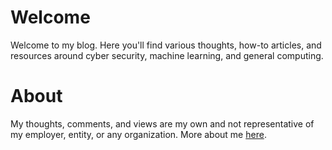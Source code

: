 # Welcome

Welcome to my blog. Here you'll find various thoughts, how-to articles, and resources around cyber security, machine learning, and general computing.

# About
My thoughts, comments, and views are my own and not representative of my employer, entity, or any organization. More about me [here](./about.md).
